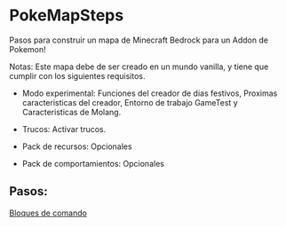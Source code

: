 # PokeMapSteps

Pasos para construir un mapa de Minecraft Bedrock para un Addon de Pokemon!

Notas: Este mapa debe de ser creado en un mundo vanilla, y tiene que cumplir con los siguientes requisitos.

- Modo experimental: Funciones del creador de dias festivos, Proximas caracteristicas del creador, Entorno de trabajo GameTest y Caracteristicas de Molang.

- Trucos: Activar trucos.

- Pack de recursos: Opcionales

- Pack de comportamientos: Opcionales

## Pasos:

[Bloques de comando](https://www.github.com "Documentacion")






